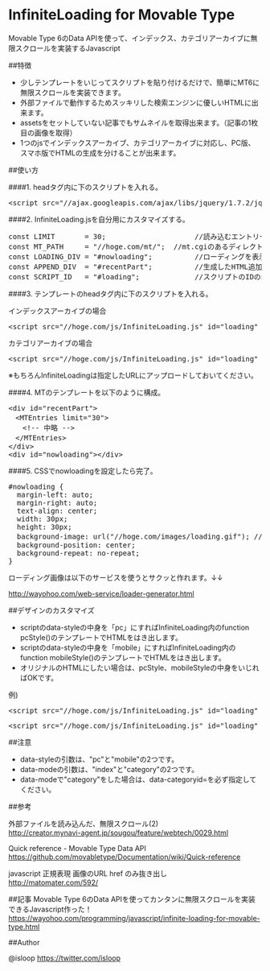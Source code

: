 # InfiniteLoading for Movable Type
Movable Type 6のData APIを使って、インデックス、カテゴリアーカイブに無限スクロールを実装するJavascript

##特徴

- 少しテンプレートをいじってスクリプトを貼り付けるだけで、簡単にMT6に無限スクロールを実装できます。
- 外部ファイルで動作するためスッキリした検索エンジンに優しいHTMLに出来ます。
- assetsをセットしていない記事でもサムネイルを取得出来ます。（記事の1枚目の画像を取得）
- 1つのjsでインデックスアーカイブ、カテゴリアーカイブに対応し、PC版、スマホ版でHTMLの生成を分けることが出来ます。

##使い方

####1. headタグ内に下のスクリプトを入れる。
<pre>&lt;script src=&quot;//ajax.googleapis.com/ajax/libs/jquery/1.7.2/jquery.min.js&quot;&gt;&lt;/script&gt;</pre>

####2. InfiniteLoading.jsを自分用にカスタマイズする。
<pre>
const LIMIT       = 30;                     //読み込むエントリー数
const MT_PATH     = "//hoge.com/mt/";  //mt.cgiのあるディレクトリのURL
const LOADING_DIV = "#nowloading";          //ローディングを表示するdivの名前
const APPEND_DIV  = "#recentPart";          //生成したHTML追加するdivの名前
const SCRIPT_ID   = "#loading";             //スクリプトのIDの名前</pre>

####3. テンプレートのheadタグ内に下のスクリプトを入れる。

インデックスアーカイブの場合
<pre>&lt;script src=&quot;//hoge.com/js/InfiniteLoading.js&quot; id=&quot;loading&quot; data-mode=&quot;index&quot; data-style=&quot;pc&quot;&gt;&lt;/script&gt;</pre>

カテゴリアーカイブの場合
<pre>&lt;script src=&quot;//hoge.com/js/InfiniteLoading.js&quot; id=&quot;loading&quot; data-mode=&quot;category&quot;  data-categoryid=&quot;&lt;$MTCategoryID$&gt;&quot; data-style=&quot;pc&quot;&gt;&lt;/script&gt;</pre>

※もちろんInfiniteLoadingは指定したURLにアップロードしておいてください。

####4. MTのテンプレートを以下のように構成。

<pre>&lt;div id=&quot;recentPart&quot;&gt;
　&lt;MTEntries limit=&quot;30&quot;&gt;
　　&lt;!-- 中略 --&gt;
　&lt;/MTEntries&gt;
&lt;/div&gt;
&lt;div id=&quot;nowloading&quot;&gt;&lt;/div&gt;</pre>

####5. CSSでnowloadingを設定したら完了。

<pre>#nowloading {
  margin-left: auto;
  margin-right: auto;
  text-align: center;
  width: 30px;
  height: 30px;
  background-image: url("//hoge.com/images/loading.gif"); //ローディング画像のURL（30x30）
  background-position: center;
  background-repeat: no-repeat;
}</pre>

ローディング画像は以下のサービスを使うとサクッと作れます。↓↓

http://wayohoo.com/web-service/loader-generator.html

##デザインのカスタマイズ

- scriptのdata-styleの中身を「pc」にすればInfiniteLoading内のfunction pcStyle()のテンプレートでHTMLをはき出します。
- scriptのdata-styleの中身を「mobile」にすればInfiniteLoading内のfunction mobileStyle()のテンプレートでHTMLをはき出します。
- オリジナルのHTMLにしたい場合は、pcStyle、mobileStyleの中身をいじればOKです。

例)
<pre>&lt;script src=&quot;//hoge.com/js/InfiniteLoading.js&quot; id=&quot;loading&quot; data-mode=&quot;index&quot; data-style=&quot;mobile&quot;&gt;&lt;/script&gt;</pre>
<pre>&lt;script src=&quot;//hoge.com/js/InfiniteLoading.js&quot; id=&quot;loading&quot; data-mode=&quot;category&quot;  data-categoryid=&quot;&lt;$MTCategoryID$&gt;&quot; data-style=&quot;pc&quot;&gt;&lt;/script&gt;</pre>

##注意

- data-styleの引数は、"pc"と"mobile"の2つです。
- data-modeの引数は、"index"と"category"の2つです。
- data-modeで"category"をした場合は、data-categoryid=を必ず指定してください。

##参考

外部ファイルを読み込んだ、無限スクロール(2)<br />
http://creator.mynavi-agent.jp/sougou/feature/webtech/0029.html

Quick reference - Movable Type Data API<br />
https://github.com/movabletype/Documentation/wiki/Quick-reference

javascript 正規表現 画像のURL href のみ抜き出し<br />
http://matomater.com/592/

##記事
Movable Type 6のData APIを使ってカンタンに無限スクロールを実装できるJavascript作った！<br />
https://wayohoo.com/programming/javascript/infinite-loading-for-movable-type.html

##Author

@isloop https://twitter.com/isloop
